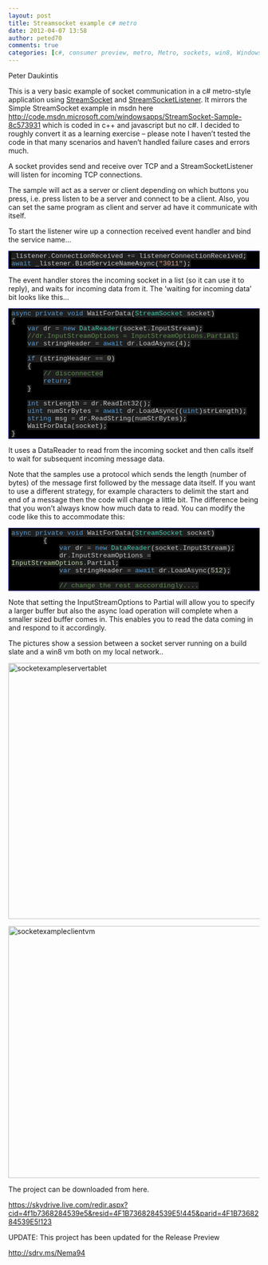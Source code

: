 ```yaml
---
layout: post
title: Streamsocket example c# metro
date: 2012-04-07 13:58
author: peted70
comments: true
categories: [c#, consumer preview, metro, Metro, sockets, win8, Windows 8, WinRT, winrt]
---
```

<p>Peter Daukintis</p>  <p>This is a very basic example of socket communication in a c# metro-style application using <a href="http://msdn.microsoft.com/en-us/library/windows/apps/windows.networking.sockets.streamsocket.aspx" target="_blank">StreamSocket</a> and <a href="http://msdn.microsoft.com/en-us/library/windows/apps/windows.networking.sockets.streamsocketlistener.aspx" target="_blank">StreamSocketListener</a>. It mirrors the Simple StreamSocket example in msdn here <a title="http://code.msdn.microsoft.com/windowsapps/StreamSocket-Sample-8c573931" href="http://code.msdn.microsoft.com/windowsapps/StreamSocket-Sample-8c573931">http://code.msdn.microsoft.com/windowsapps/StreamSocket-Sample-8c573931</a> which is coded in c++ and javascript but no c#. I decided to roughly convert it as a learning exercise – please note I haven’t tested the code in that many scenarios and haven’t handled failure cases and errors much. </p>  <p>A socket provides send and receive over TCP and a StreamSocketListener will listen for incoming TCP connections.</p>  <p>The sample will act as a server or client depending on which buttons you press, i.e. press listen to be a server and connect to be a client. Also, you can set the same program as client and server ad have it communicate with itself.</p>  <p>To start the listener wire up a connection received event handler and bind the service name…</p>    <div style="margin:0;display:inline;float:none;padding:0;" id="scid:9ce6104f-a9aa-4a17-a79f-3a39532ebf7c:89d531e7-e509-4ddf-9ff6-b302a25f71b6" class="wlWriterEditableSmartContent"> <div style="border:#000080 1px solid;color:#000;font-family:'Courier New', Courier, Monospace;font-size:10pt;"> <div style="background-color:#000000;overflow:auto;padding:2px 5px;"><span style="background:#1e1e1e;color:#c8c8c8;">_listener</span><span style="background:#1e1e1e;color:#9b9b9b;">.</span><span style="background:#1e1e1e;color:#c8c8c8;">ConnectionReceived </span><span style="background:#1e1e1e;color:#9b9b9b;">+=</span><span style="background:#1e1e1e;color:#c8c8c8;"> listenerConnectionReceived;</span><br> <span style="background:#1e1e1e;color:#c8c8c8;"></span><span style="background:#1e1e1e;color:#569cd6;">await</span><span style="background:#1e1e1e;color:#c8c8c8;"> _listener</span><span style="background:#1e1e1e;color:#9b9b9b;">.</span><span style="background:#1e1e1e;color:#c8c8c8;">BindServiceNameAsync(</span><span style="background:#1e1e1e;color:#d69d85;">&quot;3011&quot;</span><span style="background:#1e1e1e;color:#c8c8c8;">);</span></div> </div> </div>    <p>The event handler stores the incoming socket in a list (so it can use it to reply), and waits for incoming data from it. The ‘waiting for incoming data’ bit looks like this…</p>  <div style="margin:0;display:inline;float:none;padding:0;" id="scid:9ce6104f-a9aa-4a17-a79f-3a39532ebf7c:081a12f3-a67f-41bd-bd22-e9841702efdd" class="wlWriterEditableSmartContent"> <div style="border:#000080 1px solid;color:#000;font-family:'Courier New', Courier, Monospace;font-size:10pt;"> <div style="background-color:#000000;overflow:auto;padding:2px 5px;"><span style="background:#1e1e1e;color:#c8c8c8;"></span><span style="background:#1e1e1e;color:#569cd6;">async</span><span style="background:#1e1e1e;color:#c8c8c8;"> </span><span style="background:#1e1e1e;color:#569cd6;">private</span><span style="background:#1e1e1e;color:#c8c8c8;"> </span><span style="background:#1e1e1e;color:#569cd6;">void</span><span style="background:#1e1e1e;color:#c8c8c8;"> WaitForData(</span><span style="background:#1e1e1e;color:#4ec9b0;">StreamSocket</span><span style="background:#1e1e1e;color:#c8c8c8;"> socket)</span><br> <span style="background:#1e1e1e;color:#c8c8c8;">{</span><br>     <span style="background:#1e1e1e;color:#c8c8c8;"></span><span style="background:#1e1e1e;color:#569cd6;">var</span><span style="background:#1e1e1e;color:#c8c8c8;"> dr </span><span style="background:#1e1e1e;color:#9b9b9b;">=</span><span style="background:#1e1e1e;color:#c8c8c8;"> </span><span style="background:#1e1e1e;color:#569cd6;">new</span><span style="background:#1e1e1e;color:#c8c8c8;"> </span><span style="background:#1e1e1e;color:#4ec9b0;">DataReader</span><span style="background:#1e1e1e;color:#c8c8c8;">(socket</span><span style="background:#1e1e1e;color:#9b9b9b;">.</span><span style="background:#1e1e1e;color:#c8c8c8;">InputStream);</span><br>     <span style="background:#1e1e1e;color:#c8c8c8;"></span><span style="background:#1e1e1e;color:#608b4e;">//dr.InputStreamOptions = InputStreamOptions.Partial;</span><br>     <span style="background:#1e1e1e;color:#c8c8c8;"></span><span style="background:#1e1e1e;color:#569cd6;">var</span><span style="background:#1e1e1e;color:#c8c8c8;"> stringHeader </span><span style="background:#1e1e1e;color:#9b9b9b;">=</span><span style="background:#1e1e1e;color:#c8c8c8;"> </span><span style="background:#1e1e1e;color:#569cd6;">await</span><span style="background:#1e1e1e;color:#c8c8c8;"> dr</span><span style="background:#1e1e1e;color:#9b9b9b;">.</span><span style="background:#1e1e1e;color:#c8c8c8;">LoadAsync(</span><span style="background:#1e1e1e;color:#b5cea8;">4</span><span style="background:#1e1e1e;color:#c8c8c8;">);</span><br> <br>     <span style="background:#1e1e1e;color:#c8c8c8;"></span><span style="background:#1e1e1e;color:#569cd6;">if</span><span style="background:#1e1e1e;color:#c8c8c8;"> (stringHeader </span><span style="background:#1e1e1e;color:#9b9b9b;">==</span><span style="background:#1e1e1e;color:#c8c8c8;"> </span><span style="background:#1e1e1e;color:#b5cea8;">0</span><span style="background:#1e1e1e;color:#c8c8c8;">)</span><br>     <span style="background:#1e1e1e;color:#c8c8c8;">{</span><br>         <span style="background:#1e1e1e;color:#c8c8c8;"></span><span style="background:#1e1e1e;color:#608b4e;">// disconnected</span><br>         <span style="background:#1e1e1e;color:#c8c8c8;"></span><span style="background:#1e1e1e;color:#569cd6;">return</span><span style="background:#1e1e1e;color:#c8c8c8;">;</span><br>     <span style="background:#1e1e1e;color:#c8c8c8;">}</span><br> <br>     <span style="background:#1e1e1e;color:#c8c8c8;"></span><span style="background:#1e1e1e;color:#569cd6;">int</span><span style="background:#1e1e1e;color:#c8c8c8;"> strLength </span><span style="background:#1e1e1e;color:#9b9b9b;">=</span><span style="background:#1e1e1e;color:#c8c8c8;"> dr</span><span style="background:#1e1e1e;color:#9b9b9b;">.</span><span style="background:#1e1e1e;color:#c8c8c8;">ReadInt32();</span><br>     <span style="background:#1e1e1e;color:#c8c8c8;"></span><span style="background:#1e1e1e;color:#569cd6;">uint</span><span style="background:#1e1e1e;color:#c8c8c8;"> numStrBytes </span><span style="background:#1e1e1e;color:#9b9b9b;">=</span><span style="background:#1e1e1e;color:#c8c8c8;"> </span><span style="background:#1e1e1e;color:#569cd6;">await</span><span style="background:#1e1e1e;color:#c8c8c8;"> dr</span><span style="background:#1e1e1e;color:#9b9b9b;">.</span><span style="background:#1e1e1e;color:#c8c8c8;">LoadAsync((</span><span style="background:#1e1e1e;color:#569cd6;">uint</span><span style="background:#1e1e1e;color:#c8c8c8;">)strLength);</span><br>     <span style="background:#1e1e1e;color:#c8c8c8;"></span><span style="background:#1e1e1e;color:#569cd6;">string</span><span style="background:#1e1e1e;color:#c8c8c8;"> msg </span><span style="background:#1e1e1e;color:#9b9b9b;">=</span><span style="background:#1e1e1e;color:#c8c8c8;"> dr</span><span style="background:#1e1e1e;color:#9b9b9b;">.</span><span style="background:#1e1e1e;color:#c8c8c8;">ReadString(numStrBytes);</span><br>     <span style="background:#1e1e1e;color:#c8c8c8;">WaitForData(socket);</span><br> <span style="background:#1e1e1e;color:#c8c8c8;">}</span></div> </div> </div>  <p>It uses a DataReader to read from the incoming socket and then calls itself to wait for subsequent incoming message data.</p>  <p>Note that the samples use a protocol which sends the length (number of bytes) of the message first followed by the message data itself. If you want to use a different strategy, for example characters to delimit the start and end of a message then the code will change a little bit. The difference being that you won’t always know how much data to read. You can modify the code like this to accommodate this:</p>  <div style="margin:0;display:inline;float:none;padding:0;" id="scid:9ce6104f-a9aa-4a17-a79f-3a39532ebf7c:9d320c57-51dd-4510-a7af-299a1902fef6" class="wlWriterEditableSmartContent"> <div style="border:#000080 1px solid;color:#000;font-family:'Courier New', Courier, Monospace;font-size:10pt;"> <div style="background-color:#000000;overflow:auto;padding:2px 5px;"><span style="background:#1e1e1e;color:#569cd6;">async</span><span style="background:#1e1e1e;color:#c8c8c8;"> </span><span style="background:#1e1e1e;color:#569cd6;">private</span><span style="background:#1e1e1e;color:#c8c8c8;"> </span><span style="background:#1e1e1e;color:#569cd6;">void</span><span style="background:#1e1e1e;color:#c8c8c8;"> WaitForData(</span><span style="background:#1e1e1e;color:#4ec9b0;">StreamSocket</span><span style="background:#1e1e1e;color:#c8c8c8;"> socket)</span><br>         <span style="background:#1e1e1e;color:#c8c8c8;">{</span><br>             <span style="background:#1e1e1e;color:#c8c8c8;"></span><span style="background:#1e1e1e;color:#569cd6;">var</span><span style="background:#1e1e1e;color:#c8c8c8;"> dr </span><span style="background:#1e1e1e;color:#9b9b9b;">=</span><span style="background:#1e1e1e;color:#c8c8c8;"> </span><span style="background:#1e1e1e;color:#569cd6;">new</span><span style="background:#1e1e1e;color:#c8c8c8;"> </span><span style="background:#1e1e1e;color:#4ec9b0;">DataReader</span><span style="background:#1e1e1e;color:#c8c8c8;">(socket</span><span style="background:#1e1e1e;color:#9b9b9b;">.</span><span style="background:#1e1e1e;color:#c8c8c8;">InputStream);</span><br>             <span style="background:#1e1e1e;color:#c8c8c8;">dr</span><span style="background:#1e1e1e;color:#9b9b9b;">.</span><span style="background:#1e1e1e;color:#c8c8c8;">InputStreamOptions </span><span style="background:#1e1e1e;color:#9b9b9b;">=</span><span style="background:#1e1e1e;color:#c8c8c8;"> </span><span style="background:#1e1e1e;color:#b8d7a3;">InputStreamOptions</span><span style="background:#1e1e1e;color:#9b9b9b;">.</span><span style="background:#1e1e1e;color:#c8c8c8;">Partial;</span><br>             <span style="background:#1e1e1e;color:#c8c8c8;"></span><span style="background:#1e1e1e;color:#569cd6;">var</span><span style="background:#1e1e1e;color:#c8c8c8;"> stringHeader </span><span style="background:#1e1e1e;color:#9b9b9b;">=</span><span style="background:#1e1e1e;color:#c8c8c8;"> </span><span style="background:#1e1e1e;color:#569cd6;">await</span><span style="background:#1e1e1e;color:#c8c8c8;"> dr</span><span style="background:#1e1e1e;color:#9b9b9b;">.</span><span style="background:#1e1e1e;color:#c8c8c8;">LoadAsync(</span><span style="background:#1e1e1e;color:#b5cea8;">512</span><span style="background:#1e1e1e;color:#c8c8c8;">);</span><br> <br>             <span style="background:#1e1e1e;color:#c8c8c8;"></span><span style="background:#1e1e1e;color:#608b4e;">// change the rest acccordingly....</span></div> </div> </div>  <p>Note that setting the InputStreamOptions to Partial will allow you to specify a larger buffer but also the async load operation will complete when a smaller sized buffer comes in. This enables you to read the data coming in and respond to it accordingly.</p>  <p>The pictures show a session between a socket server running on a build slate and a win8 vm both on my local network..</p>  <p><a href="http://peted.azurewebsites.net/wp-content/uploads/2012/04/socketexampleservertablet.jpg"><img style="background-image:none;padding-left:0;padding-right:0;display:block;float:none;margin-left:auto;margin-right:auto;padding-top:0;border-width:0;" title="socketexampleservertablet" border="0" alt="socketexampleservertablet" src="http://peted.azurewebsites.net/wp-content/uploads/2012/04/socketexampleservertablet_thumb.jpg" width="645" height="512" /></a></p>  <p><a href="http://peted.azurewebsites.net/wp-content/uploads/2012/04/socketexampleclientvm.jpg"><img style="background-image:none;padding-left:0;padding-right:0;display:block;float:none;margin-left:auto;margin-right:auto;padding-top:0;border-width:0;" title="socketexampleclientvm" border="0" alt="socketexampleclientvm" src="http://peted.azurewebsites.net/wp-content/uploads/2012/04/socketexampleclientvm_thumb.jpg" width="645" height="504" /></a></p>  <p>The project can be downloaded from here.</p>  <p><a title="https://skydrive.live.com/redir.aspx?cid=4f1b7368284539e5&amp;resid=4F1B7368284539E5!445&amp;parid=4F1B7368284539E5!123" href="https://skydrive.live.com/redir.aspx?cid=4f1b7368284539e5&amp;resid=4F1B7368284539E5!445&amp;parid=4F1B7368284539E5!123">https://skydrive.live.com/redir.aspx?cid=4f1b7368284539e5&amp;resid=4F1B7368284539E5!445&amp;parid=4F1B7368284539E5!123</a></p>  <p>UPDATE: This project has been updated for the Release Preview</p>  <p><a title="http://sdrv.ms/Nema94" href="http://sdrv.ms/Nema94">http://sdrv.ms/Nema94</a></p>
